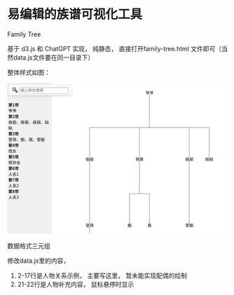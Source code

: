# 易编辑的族谱可视化工具

Family Tree

基于 d3.js 和 ChatGPT 实现， 纯静态， 直接打开family-tree.html 文件即可（当然data.js文件要在同一目录下）

整体样式如图：

![示意图](https://github.com/sndnyang/StaticFamilyTree/blob/master/view.png?raw=true)

数据格式三元组

修改data.js里的内容， 

1. 2-17行是人物关系示例， 主要写这里， 暂未能实现配偶的绘制
2. 21-22行是人物补充内容， 鼠标悬停时显示
